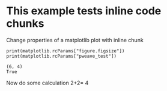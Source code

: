 
# This example tests inline code chunks  


Change properties of a matplotlib plot with inline chunk

	



~~~~{.python}
print(matplotlib.rcParams["figure.figsize"])
print(matplotlib.rcParams["pweave_test"])
~~~~~~~~~~~~~

~~~~{.python}
(6, 4)
True

~~~~~~~~~~~~~



Now do some calculation 2+2= 4
 
